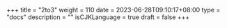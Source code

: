 +++
title = "2to3"
weight = 110
date = 2023-06-28T09:10:17+08:00
type = "docs"
description = ""
isCJKLanguage = true
draft = false
+++